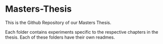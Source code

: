 # Masters-Thesis
This is the Github Repository of our Masters Thesis.

Each folder contains experiments specific to the respective chapters in the thesis. Each of these folders have their own readmes. 